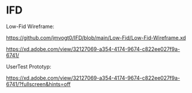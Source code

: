 # IFD

Low-Fid Wireframe:

https://github.com/jmvogt0/IFD/blob/main/Low-Fid/Low-Fid-Wireframe.xd

https://xd.adobe.com/view/32127069-a354-4174-9674-c822ee027f9a-6741/

UserTest Prototyp:

https://xd.adobe.com/view/32127069-a354-4174-9674-c822ee027f9a-6741/?fullscreen&hints=off

